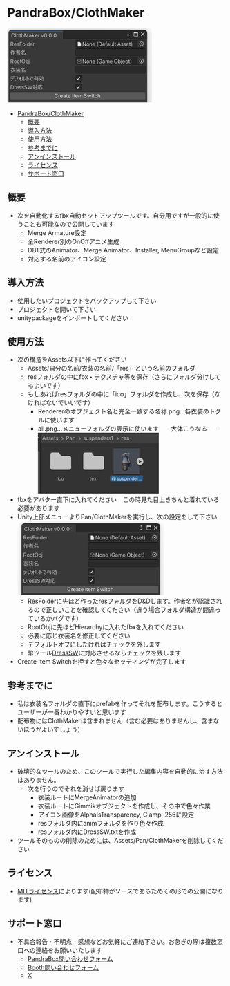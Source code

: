 # PandraBox/ClothMaker

![alt text](res/img/image.png)

- [PandraBox/ClothMaker](#pandraboxclothmaker)
  - [概要](#概要)
  - [導入方法](#導入方法)
  - [使用方法](#使用方法)
  - [参考までに](#参考までに)
  - [アンインストール](#アンインストール)
  - [ライセンス](#ライセンス)
  - [サポート窓口](#サポート窓口)

## 概要

- 次を自動化するfbx自動セットアップツールです。自分用ですが一般的に使うことも可能なので公開しています
  - Merge Armature設定
  - 全Renderer別のOnOffアニメ生成
  - DBT式のAnimator、Merge Animator、Installer, MenuGroupなど設定
  - 対応する名前のアイコン設定

## 導入方法

- 使用したいプロジェクトをバックアップして下さい
- プロジェクトを開いて下さい
- unitypackageをインポートしてください

## 使用方法

- 次の構造をAssets以下に作ってください
  - Assets/自分の名前/衣装の名前/「res」という名前のフォルダ
  - resフォルダの中にfbx・テクスチャ等を保存（さらにフォルダ分けしてもよいです）
  - もしあればresフォルダの中に「ico」フォルダを作成し、次を保存（なければないでいいです）
    - Rendererのオブジェクト名と完全一致する名称.png…各衣装のトグルに使います
    - all.png…メニューフォルダの表示に使います
　- 大体こうなる
  　- ![alt text](res/img/image-1.png)
- fbxをアバター直下に入れてください　この時見た目上きちんと着れている必要があります
- Unity上部メニューよりPan/ClothMakerを実行し、次の設定をして下さい
![alt text](res/img/image-2.png)
  - ResFolderに先ほど作ったresフォルダをD&Dします。作者名が認識されるので正しいことを確認してください（違う場合フォルダ構造が間違っているかバグです）
  - RootObjに先ほどHierarchyに入れたfbxを入れてください
  - 必要に応じ衣装名を修正してください
  - デフォルトオフにしたければチェックを外します
  - 幣ツール[DressSW](https://booth.pm/ja/items/6419655)に対応させるならチェックを残します
- Create Item Switchを押すと色々なセッティングが完了します

## 参考までに

- 私は衣装名フォルダの直下にprefabを作ってそれを配布します。こうするとユーザーが一番わかりやすいと思います
- 配布物にはClothMakerは含まれません（含む必要はありませんし、含まないほうがよいでしょう）

## アンインストール

- 破壊的なツールのため、このツールで実行した編集内容を自動的に治す方法はありません。
  - 次を行うのでそれを消せば戻ります
    - 衣装ルートにMergeAnimatorの追加
    - 衣装ルートにGimmikオブジェクトを作成し、その中で色々作業
    - アイコン画像をAlphaIsTransparency, Clamp, 256に設定
    - resフォルダ内にanimフォルダを作り色々作成
    - resフォルダ内にDressSW.txtを作成
- ツールそのものの削除のためには、Assets/Pan/ClothMakerを削除してください

## ライセンス

- [MITライセンス](https://github.com/pandrabox/DressSW?tab=MIT-1-ov-file)によります(配布物がソースであるためその形での公開になります)

## サポート窓口

- 不具合報告・不明点・感想などお気軽にご連絡下さい。お急ぎの際は複数窓口への連絡をお願いいたします
  - [PandraBox問い合わせフォーム](https://forms.gle/x5TvUhqvWwBjQZcn6)
  - [Booth問い合わせフォーム](https://pandrabox.booth.pm/)
  - [X](https://x.com/pandra_gmk)